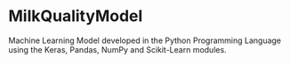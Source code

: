 # MilkQualityModel
Machine Learning Model developed in the Python Programming Language using the Keras, Pandas, NumPy and Scikit-Learn modules.
